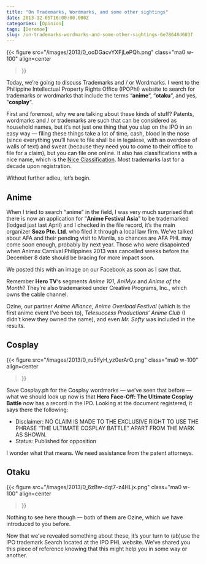 ```yaml
---
title: "On Trademarks, Wordmarks, and some other sightings"
date: 2013-12-05T16:00:00.000Z
categories: [Opinion]
tags: [Deremoe]
slug: /on-trademarks-wordmarks-and-some-other-sightings-6e78648d603f
---
```


{{< figure
  src="/images/2013/0_ooDGacvYXFjLePQh.png"
  class="ma0 w-100"
  align=center
>}}

Today, we’re going to discuss Trademarks and / or Wordmarks. I went to the Philippine Intellectual Property Rights Office (IPOPhl) website to search for trademarks or wordmarks that include the terms “**anime**“, “**otaku**“, and yes, “**cosplay**“.

First and foremost, why we are talking about these kinds of stuff? Patents, wordmarks and / or trademarks are such that can be considered as household names, but it’s not just one thing that you slap on the IPO in an easy way — filing these things take a lot of time, cash, blood in the nose (since everything you’ll have to file shall be in legalese, with an overdose of walls of text) and sweat (because they need you to come to their office to file for a claim), but you can file one online. It also has classifications with a nice name, which is the [Nice Classification](http://www.wipo.int/treaties/en/classification/nice/). Most trademarks last for a decade upon registration.

Without further adieu, let’s begin.

## Anime

When I tried to search “anime” in the field, I was very much surprised that there is now an application for “**Anime Festival Asia**” to be trademarked (lodged just last April) and I checked in the file record, it’s the main organizer **Sozo Pte. Ltd**. who filed it through a local law firm. We’ve talked about AFA and their pending visit to Manila, so chances are AFA PHL may come soon enough, probably by next year. Those who were disapointed when Animax Carnival Philippines 2013 was cancelled weeks before the December 8 date should be bracing for more impact soon.

We posted this with an image on our Facebook as soon as I saw that.

Remember **Hero TV**‘s segments _Anime 101_, _AniMyx_ and _Anime of the Month_? They’re also trademarked under Creative Programs, Inc., which owns the cable channel.

Ozine, our partner _Anime Alliance_, _Anime Overload Festival_ (which is the first anime event I’ve been to), _Telesuccess Productions’ Anime Club_ (I didn’t knew they owned the name), and even _Mr. Softy_ was included in the results.

## Cosplay

{{< figure
  src="/images/2013/0_ru5IfyH_yz0erArO.png"
  class="ma0 w-100"
  align=center
>}}

Save Cosplay.ph for the Cosplay wordmarks — we’ve seen that before — what we should look up now is that **Hero Face-Off: The Ultimate Cosplay Battle** now has a record in the IPO. Looking at the document registered, it says there the following:

- Disclaimer: NO CLAIM IS MADE TO THE EXCLUSIVE RIGHT TO USE THE PHRASE “THE ULTIMATE COSPLAY BATTLE” APART FROM THE MARK AS SHOWN.
- Status: Published for opposition

I wonder what that means. We need assistance from the patent attorneys.

## Otaku

{{< figure
  src="/images/2013/0_6zBw-dqt7-z4HLjx.png"
  class="ma0 w-100"
  align=center
>}}

Nothing to see here though — both of them are Ozine, which we have introduced to you before.

Now that we’ve revealed something about these, it’s your turn to (ab)use the IPO trademark Search located at the IPO PHL website. We’ve shared you this piece of reference knowing that this might help you in some way or another.
